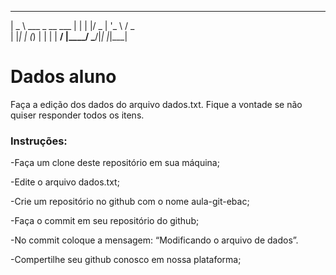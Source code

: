  ____                   
|  _ \  ___  _ __   ___ 
| | | |/ _ \| '_ \ / _ \
| |_| | (_) | | | |  __/
|____/ \___/|_| |_|\___|
                        
# Dados aluno
Faça a edição dos dados do arquivo dados.txt. 
Fique a vontade se não quiser responder todos os itens. 

### Instruções: 

-Faça um clone deste repositório em sua máquina;

-Edite o arquivo dados.txt;

-Crie um repositório no github com o nome aula-git-ebac;

-Faça o commit em seu repositório do github;

-No commit coloque a mensagem: “Modificando o arquivo de dados”.

-Compertilhe seu github conosco em nossa plataforma;
